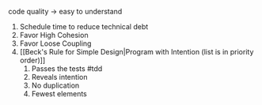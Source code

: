code quality -> easy to understand

1. Schedule time to reduce technical debt
2. Favor High Cohesion
3. Favor Loose Coupling
4. [[Beck's Rule for Simple Design|Program with Intention (list is in priority order)]]
	1. Passes the tests #tdd
	2. Reveals intention
	3. No duplication
	4. Fewest elements